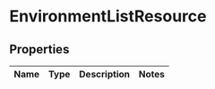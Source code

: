 
# EnvironmentListResource

## Properties
Name | Type | Description | Notes
------------ | ------------- | ------------- | -------------



